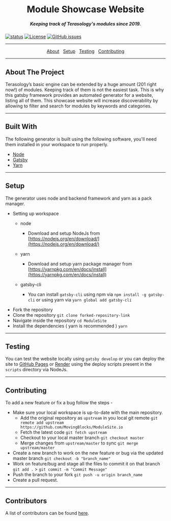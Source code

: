 <h1 align="center">Module Showcase Website</h1>

<h5 align="center">Keeping track of Terasology's modules since 2019.</h5>

[![status](https://img.shields.io/badge/status-pre--alpha-red.svg)](https://github.com/MovingBlocks/ModuleSite)
[![License](https://img.shields.io/badge/license-MIT-brightgreen.svg)](https://opensource.org/licenses/MIT)
[![GitHub issues](https://img.shields.io/github/issues/MovingBlocks/ModuleSite.svg)](https://github.com/MovingBlocks/ModuleSite/issues/)

---

<p align="center">
  <a href="#setup">About</a>&nbsp;&nbsp;
  <a href="#help">Setup</a>&nbsp;&nbsp;
  <a href="#testing">Testing</a>&nbsp;&nbsp;
  <a href="#contributing">Contributing</a>
</p>

---

<h2 id="about">About The Project</h2>

Terasology’s basic engine can be extended by a huge amount (201 right now!) of modules. Keeping track of them is not the easiest task. This is why this gatsby framework provides an automated generator for a website, listing all of them. This showcase website will increase discoverability by allowing to filter and search for modules by keywords and categories.

---

<h2 id="built-with">Built With</h2>

The following generator is built using the following software, you'll need them installed in your workspace to run properly. 
* [Node](https://nodejs.org/en/)
* [Gatsby](https://www.gatsbyjs.org/)
* [Yarn](https://yarnpkg.com/en/)

---

<h2 id="setup">Setup</h2>

The generator uses node and backend framework and yarn as a pack manager.
* Setting up workspace

  * node

    * Download and setup NodeJs from [https://nodejs.org/en/download/](https://nodejs.org/en/download/)

  * yarn

    * Download and setup yarn package manager from [https://yarnpkg.com/en/docs/install](https://yarnpkg.com/en/docs/install)

  * gatsby-cli

    * You can install `gatsby-cli` using npm via `npm install -g gatsby-cli` or using yarn via `yarn global add gatsby-cli`


- Fork the repository
- Clone the repository `git clone forked-repository-link`
- Navigate inside the repository `cd ModuleSite`
- Install the dependencies ( yarn is recommended ) `yarn`

---

<h2 id="testing">Testing</h2>

You can test the website locally using `gatsby develop` or you can deploy the site to [GitHub Pages](https://pages.github.com/) or [Render](https://render.com/) using the deploy scripts present in the `scripts` directory via NodeJs.

---

<h2 id="contributing">Contributing</h2>

To add a new feature or fix a bug follow the steps - 

- Make sure your local workspace is up-to-date with the main repository.
    - Add the original repository as `upstream` in you local git remote `git remote add upstream https://github.com/MovingBlocks/ModuleSite.io`
    - Fetch the latest code `git fetch upstream`
    - Checkout to your local master branch `git checkout master`
    - Merge changes from `upstream/master` to sync `git merge upstream/master`
- Create a new branch to work on the new feature or bug via the updated master branch `git checkout -b "branch_name"`
- Work on feature/bug and stage all the files to commit it on that branch `git add .` > `git commit -m "Commit Message"`
- Push the branch to your fork `git push -u origin branch_name`
- Create a pull request.

---

## Contributors

A list of contributors can be found [here](https://github.com/MovingBlocks/ModuleSite/graphs/contributors).
